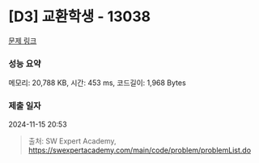 # [D3] 교환학생 - 13038 

[문제 링크](https://swexpertacademy.com/main/code/problem/problemDetail.do?contestProbId=AXxNn6GaPW4DFASZ) 

### 성능 요약

메모리: 20,788 KB, 시간: 453 ms, 코드길이: 1,968 Bytes

### 제출 일자

2024-11-15 20:53



> 출처: SW Expert Academy, https://swexpertacademy.com/main/code/problem/problemList.do